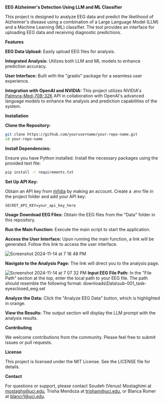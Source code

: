 **EEG Alzheimer's Detection Using LLM and ML Classifier**

This project is designed to analyze EEG data and predict the likelihood of Alzheimer's disease using a combination of a Large Language Model (LLM) and a Machine Learning (ML) classifier. The tool provides an interface for uploading EEG data and receiving diagnostic predictions.

**Features**

**EEG Data Upload:** Easily upload EEG files for analysis.

**Integrated Analysis:** Utilizes both LLM and ML models to enhance prediction accuracy.

**User Interface:** Built with the "gradio" package for a seamless user experience.

**Integration with OpenAI and NVIDIA:** This project utilizes NVIDIA's [Palmyra-Med-70B-32K](https://build.nvidia.com/writer/palmyra-med-70b-32k) API in collaboration with OpenAI's advanced language models to enhance the analysis and prediction capabilities of the system.

**Installation**

**Clone the Repository:**

```bash
git clone https://github.com/yourusername/your-repo-name.git
cd your-repo-name
```
**Install Dependencies:**

Ensure you have Python installed.
Install the necessary packages using the provided text file:

```bash
pip install -r requirements.txt
```
**Set Up API Key:**

Obtain an API key from [nVIdia](https://build.nvidia.com/explore/discover) by making an account.
Create a .env file in the project folder and add your API key:

```SECRET_API_KEY=your_api_key_here```

**Usage**
**Download EEG Files:** Obtain the EEG files from the "Data" folder in this repository.

**Run the Main Function:** Execute the main script to start the application.

**Access the User Interface:** Upon running the main function, a link will be generated. Follow this link to access the user interface.

![Screenshot 2024-11-14 at 7 16 48 PM](https://github.com/user-attachments/assets/130c9d1a-20d7-4d33-b54f-e21b83d40497)


**Navigate to the Analysis Page:** The link will direct you to the analysis page. 

![Screenshot 2024-11-14 at 7 07 32 PM](https://github.com/user-attachments/assets/d30af847-f060-4223-bc84-ea6228a90bb6)
**Input EEG File Path:** In the "File Path" section at the top, enter the local path to your EEG file. The path should resemble the following format:
downloads\Data\sub-001_task-eyesclosed_eeg.set

**Analyze the Data:** Click the "Analyze EEG Data" button, which is highlighted in orange.

**View the Results:** The output section will display the LLM prompt with the analysis results.



**Contributing**

We welcome contributions from the community. Please feel free to submit issues or pull requests.

**License**

This project is licensed under the MIT License. See the LICENSE file for details.

**Contact**

For questions or support, please contact Soudeh (Venus) Mostaghimi at mostaghs@uci.edu, Trisha Mendoza at trisham@uci.edu, or Blanca Romer at blancr1@uci.edu.
